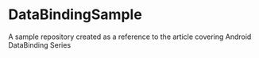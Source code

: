 # DataBindingSample
A sample repository created as a reference to the article covering Android DataBinding Series
